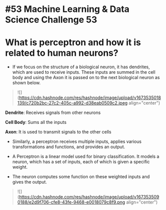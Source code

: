 # #53 Machine Learning & Data Science Challenge 53

# What is perceptron and how it is related to human neurons?

* If we focus on the structure of a biological neuron, it has dendrites, which are used to receive inputs. These inputs are summed in the cell body and using the Axon it is passed on to the next biological neuron as shown below.
    

> ![](https://cdn.hashnode.com/res/hashnode/image/upload/v1673535018139/c720b2bc-27c2-405c-a992-d38eab0509c2.jpeg align="center")

**Dendrite**: Receives signals from other neurons

**Cell Body**: Sums all the inputs

**Axon**: It is used to transmit signals to the other cells

* Similarly, a perceptron receives multiple inputs, applies various transformations and functions, and provides an output.
    
* A Perceptron is a linear model used for binary classification. It models a neuron, which has a set of inputs, each of which is given a specific weight.
    
* The neuron computes some function on these weighted inputs and gives the output.
    

> ![](https://cdn.hashnode.com/res/hashnode/image/upload/v1673535090188/e2d9f706-cfe8-43fe-9468-e0018079c8f9.png align="center")